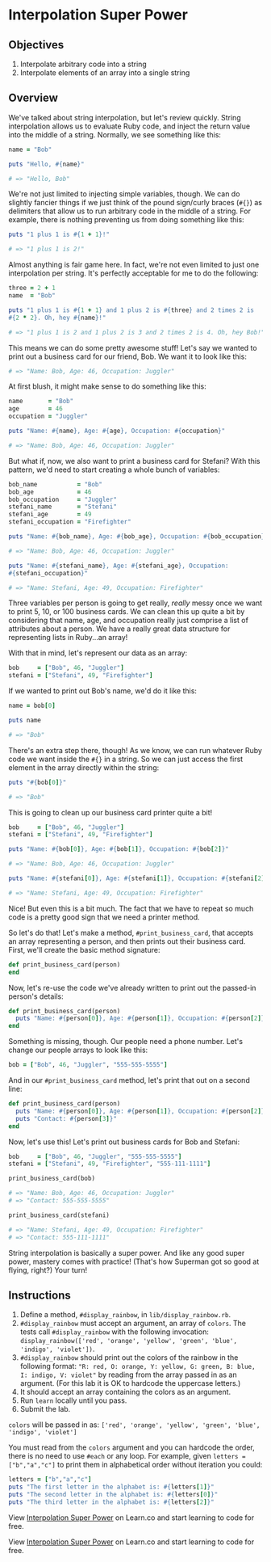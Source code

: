 # Interpolation Super Power

## Objectives

1. Interpolate arbitrary code into a string
2. Interpolate elements of an array into a single string

## Overview

We've talked about string interpolation, but let's review quickly. String interpolation allows us to evaluate Ruby code, and inject the return value into the middle of a string. Normally, we see something like this:

```ruby
name = "Bob"

puts "Hello, #{name}"

# => "Hello, Bob"
```

We're not just limited to injecting simple variables, though. We can do slightly fancier things if we just think of the pound sign/curly braces (`#{}`) as delimiters that allow us to run arbitrary code in the middle of a string. For example, there is nothing preventing us from doing something like this:

```ruby
puts "1 plus 1 is #{1 + 1}!"

# => "1 plus 1 is 2!"
```

Almost anything is fair game here. In fact, we're not even limited to just one interpolation per string. It's perfectly acceptable for me to do the following:

```ruby
three = 2 + 1
name  = "Bob"

puts "1 plus 1 is #{1 + 1} and 1 plus 2 is #{three} and 2 times 2 is
#{2 * 2}. Oh, hey #{name}!"

# => "1 plus 1 is 2 and 1 plus 2 is 3 and 2 times 2 is 4. Oh, hey Bob!"
```

This means we can do some pretty awesome stuff! Let's say we wanted to print out a business card for our friend, Bob. We want it to look like this:

```ruby
# => "Name: Bob, Age: 46, Occupation: Juggler"
```

At first blush, it might make sense to do something like this:

```ruby
name       = "Bob"
age        = 46
occupation = "Juggler"

puts "Name: #{name}, Age: #{age}, Occupation: #{occupation}"

# => "Name: Bob, Age: 46, Occupation: Juggler"
```

But what if, now, we also want to print a business card for Stefani? With this pattern, we'd need to start creating a whole bunch of variables:

```ruby
bob_name           = "Bob"
bob_age            = 46
bob_occupation     = "Juggler"
stefani_name       = "Stefani"
stefani_age        = 49
stefani_occupation = "Firefighter"

puts "Name: #{bob_name}, Age: #{bob_age}, Occupation: #{bob_occupation}"

# => "Name: Bob, Age: 46, Occupation: Juggler"

puts "Name: #{stefani_name}, Age: #{stefani_age}, Occupation:
#{stefani_occupation}"

# => "Name: Stefani, Age: 49, Occupation: Firefighter"
```

Three variables per person is going to get really, *really* messy once we want to print 5, 10, or 100 business cards. We can clean this up quite a bit by considering that name, age, and occupation really just comprise a list of attributes about a person. We have a really great data structure for representing lists in Ruby...an array!

With that in mind, let's represent our data as an array:

```ruby
bob     = ["Bob", 46, "Juggler"]
stefani = ["Stefani", 49, "Firefighter"]
```

If we wanted to print out Bob's name, we'd do it like this:

```ruby
name = bob[0]

puts name

# => "Bob"
```

There's an extra step there, though! As we know, we can run whatever Ruby code we want inside the `#{}` in a string. So we can just access the first element in the array directly within the string:

```ruby
puts "#{bob[0]}"

# => "Bob"
```

This is going to clean up our business card printer quite a bit!

```ruby
bob     = ["Bob", 46, "Juggler"]
stefani = ["Stefani", 49, "Firefighter"]

puts "Name: #{bob[0]}, Age: #{bob[1]}, Occupation: #{bob[2]}"

# => "Name: Bob, Age: 46, Occupation: Juggler"

puts "Name: #{stefani[0]}, Age: #{stefani[1]}, Occupation: #{stefani[2]}"

# => "Name: Stefani, Age: 49, Occupation: Firefighter"
```

Nice! But even this is a bit much. The fact that we have to repeat so much code is a pretty good sign that we need a printer method.

So let's do that! Let's make a method, `#print_business_card`, that accepts an array representing a person, and then prints out their business card. First, we'll create the basic method signature:

```ruby
def print_business_card(person)
end
```

Now, let's re-use the code we've already written to print out the passed-in person's details:

```ruby
def print_business_card(person)
  puts "Name: #{person[0]}, Age: #{person[1]}, Occupation: #{person[2]}"
end
```

Something is missing, though. Our people need a phone number. Let's change our people arrays to look like this:

```ruby
bob = ["Bob", 46, "Juggler", "555-555-5555"]
```

And in our `#print_business_card` method, let's print that out on a second line:

```ruby
def print_business_card(person)
  puts "Name: #{person[0]}, Age: #{person[1]}, Occupation: #{person[2]}"
  puts "Contact: #{person[3]}"
end
```

Now, let's use this! Let's print out business cards for Bob and Stefani:

```ruby
bob     = ["Bob", 46, "Juggler", "555-555-5555"]
stefani = ["Stefani", 49, "Firefighter", "555-111-1111"]

print_business_card(bob)

# => "Name: Bob, Age: 46, Occupation: Juggler"
# => "Contact: 555-555-5555"

print_business_card(stefani)

# => "Name: Stefani, Age: 49, Occupation: Firefighter"
# => "Contact: 555-111-1111"
```

String interpolation is basically a super power. And like any good super power, mastery comes with practice! (That's how Superman got so good at flying, right?) Your turn!

## Instructions

1. Define a method, `#display_rainbow`, in `lib/display_rainbow.rb`.
2. `#display_rainbow` must accept an argument, an array of `colors`. The tests call `#display_rainbow` with the following invocation: `display_rainbow(['red', 'orange', 'yellow', 'green', 'blue', 'indigo', 'violet'])`.
3. `#display_rainbow` should print out the colors of the rainbow in the following format: `"R: red, O: orange, Y: yellow, G: green, B: blue, I: indigo, V: violet"` by reading from the array passed in as an argument. (For this lab it is OK to hardcode the uppercase letters.)
4. It should accept an array containing the colors as an argument.
5. Run `learn` locally until you pass.
6. Submit the lab.

`colors` will be passed in as: `['red', 'orange', 'yellow', 'green', 'blue', 'indigo', 'violet']`

You must read from the `colors` argument and you can hardcode the order, there is no need to use `#each` or any loop. For example, given `letters = ["b","a","c"]` to print them in alphabetical order without iteration you could:

```ruby
letters = ["b","a","c"]
puts "The first letter in the alphabet is: #{letters[1]}"
puts "The second letter in the alphabet is: #{letters[0]}"
puts "The third letter in the alphabet is: #{letters[2]}"
```

<p data-visibility='hidden'>View <a href='https://learn.co/lessons/interpolation-super-power' title='Interpolation Super Power'>Interpolation Super Power</a> on Learn.co and start learning to code for free.</p>

<p class='util--hide'>View <a href='https://learn.co/lessons/interpolation-super-power'>Interpolation Super Power</a> on Learn.co and start learning to code for free.</p>
